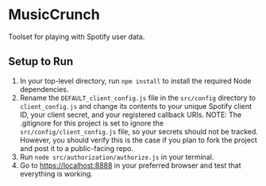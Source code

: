# MusicCrunch
Toolset for playing with Spotify user data.

## Setup to Run
1.  In your top-level directory, run `npm install` to install the required Node
    dependencies.
2.  Rename the `DEFAULT_client_config.js` file in the `src/config` directory to
    `client_config.js` and change its contents to your unique Spotify client ID,
    your client secret, and your registered callback URIs. NOTE: The .gitignore
    for this project is set to ignore the `src/config/client_config.js` file, so
    your secrets should not be tracked. However, you should verify this is the
    case if you plan to fork the project and post it to a public-facing repo.
3.  Run `node src/authorization/authorize.js` in your terminal.
4.  Go to <https://localhost:8888> in your preferred browser and test that
    everything is working.
